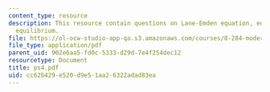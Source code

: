 ```yaml
---
content_type: resource
description: This resource contain questions on Lane-Emden equation, equation of hydrostatic
  equilibrium.
file: https://ol-ocw-studio-app-qa.s3.amazonaws.com/courses/8-284-modern-astrophysics-spring-2006/cc62b429e520d9e51aa26322adad83ea_ps4.pdf
file_type: application/pdf
parent_uid: 902e6aa5-fd0c-5333-d29d-7e4f254dec12
resourcetype: Document
title: ps4.pdf
uid: cc62b429-e520-d9e5-1aa2-6322adad83ea
---
```

